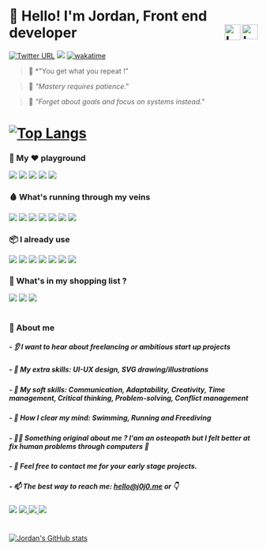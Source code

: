 # 👋 Hello! I'm Jordan, Front end developer <img align="right" height ="30" width="32" alt="Languages Icons" src="https://user-images.githubusercontent.com/100964858/192119889-b21bbf9a-3871-4652-bc70-2228fa75a7ec.svg"> <img align="right" width="32" alt="Languages Icons" src="https://user-images.githubusercontent.com/100964858/192102949-9dd67e66-8702-4c6e-b015-f795090c74ee.svg"> 
[![Twitter URL](https://img.shields.io/twitter/url/https/twitter.com/hello__j0j0.svg?style=social&label=Follow%20%40hello__j0j0)](https://twitter.com/hello__j0j0)  <img src= "https://hits.seeyoufarm.com/api/count/incr/badge.svg?url=https%3A%2F%2Fgithub.com%2F{username}1212%2Fhit-counter"> [![wakatime](https://wakatime.com/badge/user/91dfa46b-6ffd-4bd2-ae47-99ed58afd6aa.svg)](https://wakatime.com/@91dfa46b-6ffd-4bd2-ae47-99ed58afd6aa) 

> 💪 *"You get what you repeat !"


> 🐢 *"Mastery requires patience."*

> 🐜 *"Forget about goals and focus on systems instead."*

# [![Top Langs](https://github-readme-stats.vercel.app/api/top-langs/?username=j0j032&layout=compact&theme=swift)](https://github.com/anuraghazra/github-readme-stats)

### 🎢 My ♥️ playground 
<img src= "https://img.shields.io/badge/React-20232A?style=for-the-badge&logo=react&logoColor=61DAFB"> <img src= "https://img.shields.io/badge/Redux-593D88?style=for-the-badge&logo=redux&logoColor=white"> <img src= "https://img.shields.io/badge/Sass-CC6699?style=for-the-badge&logo=sass&logoColor=white"> <img src= "https://img.shields.io/badge/IntelliJ_IDEA-000000.svg?style=for-the-badge&logo=intellij-idea&logoColor=white"> <img src= "https://img.shields.io/badge/json-5E5C5C?style=for-the-badge&logo=json&logoColor=white"> 

### 🩸 What's running through my veins
<img src= "https://img.shields.io/badge/mac%20os-000000?style=for-the-badge&logo=apple&logoColor=white"> <img src= "https://img.shields.io/badge/Notion-000000?style=for-the-badge&logo=notion&logoColor=white"> <img src= "https://img.shields.io/badge/JavaScript-323330?style=for-the-badge&logo=javascript&logoColor=F7DF1E"> <img src= "https://img.shields.io/badge/CSS3-1572B6?style=for-the-badge&logo=css3&logoColor=white"> <img src= "https://img.shields.io/badge/HTML5-E34F26?style=for-the-badge&logo=html5&logoColor=white"> <img src= "https://img.shields.io/badge/Figma-F24E1E?style=for-the-badge&logo=figma&logoColor=white"> <img src= "https://img.shields.io/badge/Jira-0052CC?style=for-the-badge&logo=Jira&logoColor=white">

### 📦 I already use
<img src= "https://img.shields.io/badge/MongoDB-4EA94B?style=for-the-badge&logo=mongodb&logoColor=white"> <img src= "https://img.shields.io/badge/TypeScript-007ACC?style=for-the-badge&logo=typescript&logoColor=white"> <img src= "https://img.shields.io/badge/Jest-C21325?style=for-the-badge&logo=jest&logoColor=white"> <img src= "https://img.shields.io/badge/firebase-ffca28?style=for-the-badge&logo=firebase&logoColor=black">
 <img src= "https://img.shields.io/badge/Postman-FF6C37?style=for-the-badge&logo=Postman&logoColor=white"> <img src= "https://img.shields.io/badge/npm-CB3837?style=for-the-badge&logo=npm&logoColor=white"> <img src= "https://img.shields.io/badge/Yarn-2C8EBB?style=for-the-badge&logo=yarn&logoColor=white">
 
### 🛒 What's in my shopping list ?
<img src= "https://img.shields.io/badge/React_Native-20232A?style=for-the-badge&logo=react&logoColor=61DAFB"> <img src= "https://img.shields.io/badge/Swift-FA7343?style=for-the-badge&logo=swift&logoColor=white"> <img src= "https://img.shields.io/badge/next.js-000000?style=for-the-badge&logo=nextdotjs&logoColor=white">

#

### 🤙 About me
##### - 👂 I want to hear about freelancing or ambitious start up projects
##### - 🎨 My extra skills: UI-UX design, SVG drawing/illustrations
##### - 🤙 My soft skills: Communication, Adaptability, Creativity, Time management, Critical thinking, Problem-solving, Conflict management
##### - 🤯 How I clear my mind: Swimming, Running and Freediving
##### - 👨‍⚕️ Something original about me ? I'am an osteopath but I felt better at fix human problems through computers 🫢
##### - 💬 Feel free to contact me for your early stage projects.
##### - 📫 The best way to reach me: hello@j0j0.me or 👇

<a href="https://www.instagram.com/hello_j0j0_/" ><img src= "https://img.shields.io/badge/Instagram-E4405F?style=for-the-badge&logo=instagram&logoColor=white"></a> <a href="https://dribbble.com/hello__j0j0" ><img src= "https://img.shields.io/badge/Dribbble-EA4C89?style=for-the-badge&logo=dribbble&logoColor=white"> </a> <a href="www.linkedin.com/in/jordan-martinelli" ><img src= "https://img.shields.io/badge/LinkedIn-0077B5?style=for-the-badge&logo=linkedin&logoColor=white"> </a> <a href="https://open.spotify.com/user/31mijcdtr6d7elsikbfmzwr5tv5a" ><img src= "https://img.shields.io/badge/Spotify-1ED760?&style=for-the-badge&logo=spotify&logoColor=white"> </a> 

#

[![Jordan's GitHub stats](https://github-readme-stats.vercel.app/api?username=j0j032&count_private=true&show_icons=true&theme=swift)](https://github.com/j0j032/github-readme-stats)
